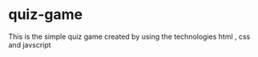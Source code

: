 # quiz-game
This is the simple quiz game created by using the technologies html , css and javscript
